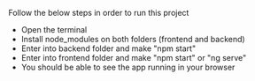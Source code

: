  Follow the below steps in order to run this project

* Open the terminal
* Install node_modules on both folders (frontend and backend)
* Enter into backend folder and make "npm start"
* Enter into frontend folder and make "npm start" or "ng serve"
* You should be able to see the app running in your browser